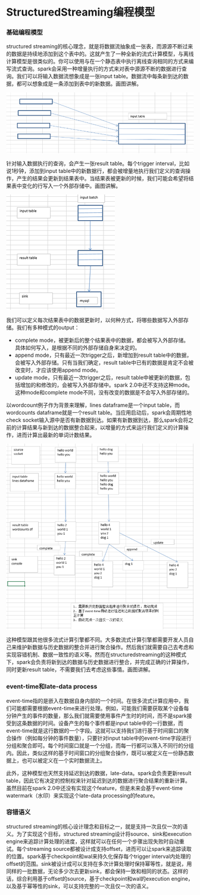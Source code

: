 # StructuredStreaming编程模型

### 基础编程模型

structured streaming的核心理念，就是将数据流抽象成一张表，而源源不断过来的数据是持续地添加到这个表中的。这就产生了一种全新的流式计算模型，与离线计算模型是很类似的。你可以使用与在一个静态表中执行离线查询相同的方式来编写流式查询。spark会采用一种增量执行的方式来对表中源源不断的数据进行查询。我们可以将输入数据流想象成是一张input table。数据流中每条新到达的数据，都可以想象成是一条添加到表中的新数据。画图讲解。

![](img\编程模型.png)

针对输入数据执行的查询，会产生一张result table。每个trigger interval，比如说1秒钟，添加到input table中的新数据行，都会被增量地执行我们定义的查询操作，产生的结果会更新到结果表中。当结果表被更新的时候，我们可能会希望将结果表中变化的行写入一个外部存储中。画图讲解。

![](img\编程模型2.png)



我们可以定义每次结果表中的数据更新时，以何种方式，将哪些数据写入外部存储。我们有多种模式的output：

- complete mode，被更新后的整个结果表中的数据，都会被写入外部存储。具体如何写入，是根据不同的外部存储自身来决定的。
- append mode，只有最近一次trigger之后，新增加到result table中的数据，会被写入外部存储。只有当我们确定，result table中已有的数据是肯定不会被改变时，才应该使用append mode。
- update mode，只有最近一次trigger之后，result table中被更新的数据，包括增加的和修改的，会被写入外部存储中。spark 2.0中还不支持这种mode。这种mode和complete mode不同，没有改变的数据是不会写入外部存储的。

以wordcount例子作为背景来理解，lines dataframe是一个input table，而wordcounts dataframe就是一个result table。当应用启动后，spark会周期性地check socket输入源中是否有新数据到达。如果有新数据到达，那么spark会将之前的计算结果与新到达的数据整合起来，以增量的方式来运行我们定义的计算操作，进而计算出最新的单词计数结果。

![](img\编程模型3.png)

这种模型跟其他很多流式计算引擎都不同。大多数流式计算引擎都需要开发人员自己来维护新数据与历史数据的整合并进行聚合操作。然后我们就需要自己去考虑和实现容错机制、数据一致性的语义等。然而在structuredstreaming的这种模式下，spark会负责将新到达的数据与历史数据进行整合，并完成正确的计算操作，同时更新result table，不需要我们去考虑这些事情。画图讲解。

### event-time和late-data process

event-time指的是嵌入在数据自身内部的一个时间。在很多流式计算应用中，我们可能都需要根据event-time来进行处理。例如，可能我们需要获取某个设备每分钟产生的事件的数量，那么我们就需要使用事件产生时的时间，而不是spark接受到这条数据的时间。设备产生的每个事件都是input table中的一行数据，而event-time就是这行数据的一个字段。这就可以支持我们进行基于时间窗口的聚合操作（例如每分钟的事件数量），只要针对input table中的event-time字段进行分组和聚合即可。每个时间窗口就是一个分组，而每一行都可以落入不同行的分组内。因此，类似这样的基于时间窗口的分组聚合操作，既可以被定义在一份静态数据上，也可以被定义在一个实时数据流上。

此外，这种模型也天然支持延迟到达的数据，late-data。spark会负责更新result table，因此它有决定的控制权来针对延迟到达的数据进行聚合结果的重新计算。虽然目前在spark 2.0中还没有实现这个feature，但是未来会基于event-time watermark（水印）来实现这个late-data processing的feature。

### 容错语义

structured streaming的核心设计理念和目标之一，就是支持一次且仅一次的语义。为了实现这个目标，structured streaming设计将source、sink和execution engine来追踪计算处理的进度，这样就可以在任何一个步骤出现失败时自动重试。每个streaming source都被设计成支持offset，进而可以让spark来追踪读取的位置。spark基于checkpoint和wal来持久化保存每个trigger interval内处理的offset的范围。sink被设计成可以支持在多次计算处理时保持幂等性，就是说，用同样的一批数据，无论多少次去更新sink，都会保持一致和相同的状态。这样的话，综合利用基于offset的source，基于checkpoint和wal的execution engine，以及基于幂等性的sink，可以支持完整的一次且仅一次的语义。



